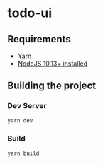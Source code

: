 # todo-ui

## Requirements

* [Yarn](https://yarnpkg.com/en/docs/install)
* [NodeJS 10.13+ installed](https://nodejs.org/en/download/)

## Building the project

### Dev Server

```bash
yarn dev
```

### Build

```bash
yarn build
```